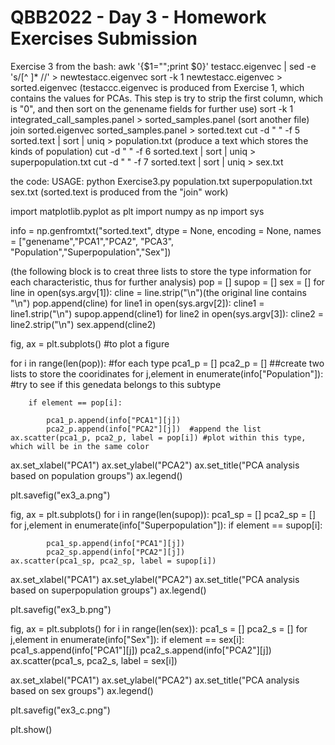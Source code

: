 # QBB2022 - Day 3 - Homework Exercises Submission

Exercise 3
from the bash:
awk '{$1="";print $0}' testacc.eigenvec | sed -e 's/[^ ]* //'  > newtestacc.eigenvec
sort -k 1 newtestacc.eigenvec > sorted.eigenvec
 (testaccc.eigenvec is produced from Exercise 1, which contains the values for PCAs. This step is try to strip the first column, which is "0", and then sort on the genename fields for further use)
sort -k 1 integrated_call_samples.panel > sorted_samples.panel (sort another file)
join sorted.eigenvec sorted_samples.panel > sorted.text
cut -d " "  -f 5 sorted.text | sort | uniq >  population.txt (produce a text which stores the kinds of population)
cut -d " "  -f 6 sorted.text | sort | uniq >  superpopulation.txt
cut -d " "  -f 7 sorted.text | sort | uniq >  sex.txt

the code:
USAGE: python Exercise3.py population.txt superpopulation.txt sex.txt
(sorted.text is produced from the "join" work)

import matplotlib.pyplot as plt 
import numpy as np 
import sys


info = np.genfromtxt("sorted.text", dtype = None, encoding = None,
	                             names = ["genename","PCA1","PCA2", "PCA3", "Population","Superpopulation","Sex"])

(the following block is to  creat three lists to store the type information for each characteristic, thus for further analysis)
pop = []
supop = []
sex = []
for line in open(sys.argv[1]):
	cline = line.strip("\n")(the original line contains "\n")
	pop.append(cline)
for line1 in open(sys.argv[2]):
	cline1 = line1.strip("\n")
	supop.append(cline1)
for line2 in open(sys.argv[3]):
	cline2 = line2.strip("\n")
	sex.append(cline2)

fig, ax = plt.subplots() #to plot a figure

for i in range(len(pop)):  #for each type
	pca1_p = []
	pca2_p = []   ##create two lists to store  the cooridinates
	for j,element in enumerate(info["Population"]): #try to see if this genedata belongs to this subtype
		
		if element == pop[i]:
			
			pca1_p.append(info["PCA1"][j])
			pca2_p.append(info["PCA2"][j])  #append the list
	ax.scatter(pca1_p, pca2_p, label = pop[i]) #plot within this type, which will be in the same color

ax.set_xlabel("PCA1")
ax.set_ylabel("PCA2")
ax.set_title("PCA analysis based on population groups")
ax.legend()

plt.savefig("ex3_a.png")



fig, ax = plt.subplots()
for i in range(len(supop)):
	pca1_sp = []
	pca2_sp = []
	for j,element in enumerate(info["Superpopulation"]):
		if element == supop[i]:
			
			pca1_sp.append(info["PCA1"][j])
			pca2_sp.append(info["PCA2"][j])
	ax.scatter(pca1_sp, pca2_sp, label = supop[i])

ax.set_xlabel("PCA1")
ax.set_ylabel("PCA2")
ax.set_title("PCA analysis based on superpopulation groups")
ax.legend()

plt.savefig("ex3_b.png")

fig, ax = plt.subplots()
for i in range(len(sex)):
	pca1_s = []
	pca2_s = []
	for j,element in enumerate(info["Sex"]):
		if element == sex[i]:
			pca1_s.append(info["PCA1"][j])
			pca2_s.append(info["PCA2"][j])
	ax.scatter(pca1_s, pca2_s, label = sex[i])

ax.set_xlabel("PCA1")
ax.set_ylabel("PCA2")
ax.set_title("PCA analysis based on sex groups")
ax.legend()

plt.savefig("ex3_c.png")

		
plt.show()





